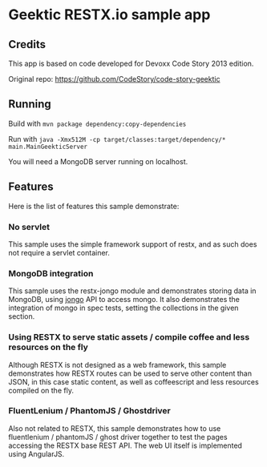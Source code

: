 # Geektic RESTX.io sample app


## Credits

This app is based on code developed for Devoxx Code Story 2013 edition.

Original repo: https://github.com/CodeStory/code-story-geektic

## Running

Build with `mvn package dependency:copy-dependencies`

Run with `java -Xmx512M -cp target/classes:target/dependency/* main.MainGeekticServer`

You will need a MongoDB server running on localhost.


## Features

Here is the list of features this sample demonstrate:

### No servlet

This sample uses the simple framework support of restx, and as such does not require a servlet container.

### MongoDB integration

This sample uses the restx-jongo module and demonstrates storing data in MongoDB, using [jongo](http://jongo.org) API to access mongo.
It also demonstrates the integration of mongo in spec tests, setting the collections in the given section.

### Using RESTX to serve static assets / compile coffee and less resources on the fly

Although RESTX is not designed as a web framework, this sample demonstrates how RESTX routes can be used to serve other content than JSON, in this case static content, as well as coffeescript and less resources compiled on the fly.

### FluentLenium / PhantomJS / Ghostdriver

Also not related to RESTX, this sample demonstrates how to use fluentlenium / phantomJS / ghost driver together to test the pages accessing the RESTX base REST API.
The web UI itself is implemented using AngularJS.
